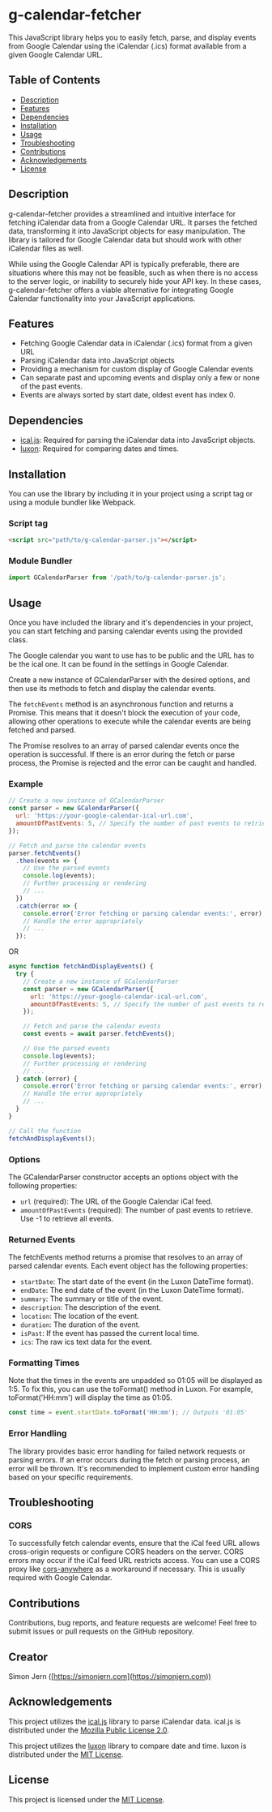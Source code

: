 # g-calendar-fetcher

This JavaScript library helps you to easily fetch, parse, and display events from Google Calendar using the iCalendar (.ics) format available from a given Google Calendar URL.

## Table of Contents
- [Description](#description)
- [Features](#features)
- [Dependencies](#dependencies)
- [Installation](#installation)
- [Usage](#usage)
- [Troubleshooting](#troubleshooting)
- [Contributions](#contributions)
- [Acknowledgements](#acknowledgements)
- [License](#license)

## Description

g-calendar-fetcher provides a streamlined and intuitive interface for fetching iCalendar data from a Google Calendar URL. It parses the fetched data, transforming it into JavaScript objects for easy manipulation. The library is tailored for Google Calendar data but should work with other iCalendar files as well.

While using the Google Calendar API is typically preferable, there are situations where this may not be feasible, such as when there is no access to the server logic, or inability to securely hide your API key. In these cases, g-calendar-fetcher offers a viable alternative for integrating Google Calendar functionality into your JavaScript applications.

## Features

- Fetching Google Calendar data in iCalendar (.ics) format from a given URL
- Parsing iCalendar data into JavaScript objects
- Providing a mechanism for custom display of Google Calendar events
- Can separate past and upcoming events and display only a few or none of the past events.
- Events are always sorted by start date, oldest event has index 0.

## Dependencies

- [ical.js](https://github.com/mozilla-comm/ical.js): Required for parsing the iCalendar data into JavaScript objects.
- [luxon](https://github.com/moment/luxon): Required for comparing dates and times.

## Installation

You can use the library by including it in your project using a script tag or using a module bundler like Webpack.

### Script tag

```html
<script src="path/to/g-calendar-parser.js"></script>
```

### Module Bundler

```js
import GCalendarParser from '/path/to/g-calendar-parser.js';
```

## Usage

Once you have included the library and it's dependencies in your project, you can start fetching and parsing calendar events using the provided class.

The Google calendar you want to use has to be public and the URL has to be the ical one. It can be found in the settings in Google Calendar.

Create a new instance of GCalendarParser with the desired options, and then use its methods to fetch and display the calendar events.

The `fetchEvents` method is an asynchronous function and returns a Promise. This means that it doesn't block the execution of your code, allowing other operations to execute while the calendar events are being fetched and parsed. 

The Promise resolves to an array of parsed calendar events once the operation is successful. If there is an error during the fetch or parse process, the Promise is rejected and the error can be caught and handled.

### Example

```js
// Create a new instance of GCalendarParser
const parser = new GCalendarParser({
  url: 'https://your-google-calendar-ical-url.com',
  amountOfPastEvents: 5, // Specify the number of past events to retrieve (-1 for all events)
});

// Fetch and parse the calendar events
parser.fetchEvents()
  .then(events => {
    // Use the parsed events
    console.log(events);
    // Further processing or rendering
    // ...
  })
  .catch(error => {
    console.error('Error fetching or parsing calendar events:', error);
    // Handle the error appropriately
    // ...
  });
```

OR

```js
async function fetchAndDisplayEvents() {
  try {
    // Create a new instance of GCalendarParser
    const parser = new GCalendarParser({
      url: 'https://your-google-calendar-ical-url.com',
      amountOfPastEvents: 5, // Specify the number of past events to retrieve (-1 for all events)
    });

    // Fetch and parse the calendar events
    const events = await parser.fetchEvents();

    // Use the parsed events
    console.log(events);
    // Further processing or rendering
    // ...
  } catch (error) {
    console.error('Error fetching or parsing calendar events:', error);
    // Handle the error appropriately
    // ...
  }
}

// Call the function
fetchAndDisplayEvents();
```

### Options

The GCalendarParser constructor accepts an options object with the following properties:

- `url` (required): The URL of the Google Calendar iCal feed.
- `amountOfPastEvents` (required): The number of past events to retrieve. Use -1 to retrieve all events.

### Returned Events

The fetchEvents method returns a promise that resolves to an array of parsed calendar events. Each event object has the following properties:

- `startDate`: The start date of the event (in the Luxon DateTime format).
- `endDate`: The end date of the event (in the Luxon DateTime format).
- `summary`: The summary or title of the event.
- `description`: The description of the event.
- `location`: The location of the event.
- `duration`: The duration of the event.
- `isPast`: If the event has passed the current local time.
- `ics`: The raw ics text data for the event.

### Formatting Times
Note that the times in the events are unpadded so 01:05 will be displayed as 1:5. To fix this, you can use the toFormat() method in Luxon. For example, toFormat('HH:mm') will display the time as 01:05.

```js
const time = event.startDate.toFormat('HH:mm'); // Outputs '01:05'
```

### Error Handling

The library provides basic error handling for failed network requests or parsing errors. If an error occurs during the fetch or parsing process, an error will be thrown. It's recommended to implement custom error handling based on your specific requirements.

## Troubleshooting

### CORS

To successfully fetch calendar events, ensure that the iCal feed URL allows cross-origin requests or configure CORS headers on the server. CORS errors may occur if the iCal feed URL restricts access. You can use a CORS proxy like [cors-anywhere](https://github.com/Rob--W/cors-anywhere) as a workaround if necessary. This is usually required with Google Calendar.

## Contributions

Contributions, bug reports, and feature requests are welcome! Feel free to submit issues or pull requests on the GitHub repository.

## Creator

Simon Jern ([https://simonjern.com](https://simonjern.com))

## Acknowledgements

This project utilizes the [ical.js](https://github.com/mozilla-comm/ical.js) library to parse iCalendar data. ical.js is distributed under the [Mozilla Public License 2.0](https://mozilla.org/MPL/2.0/).

This project utilizes the [luxon](https://github.com/moment/luxon) library to compare date and time. luxon is distributed under the [MIT License](https://github.com/moment/luxon/blob/master/LICENSE.md).

## License

This project is licensed under the [MIT License](LICENSE.md).
